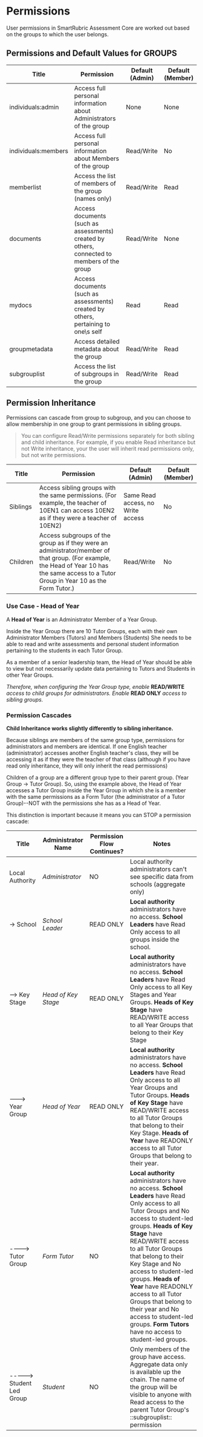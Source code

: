 # Permissions

User permissions in SmartRubric Assessment Core are worked out based on the groups to which the user belongs.

## Permissions and Default Values for GROUPS
| Title  | Permission | Default (Admin) | Default (Member) |
| ------------- | ------------- |------------- |------------- |
| individuals:admin | Access full personal information about Administrators of the group | None | None |
| individuals:members  | Access full personal information about Members of the group | Read/Write | No |
| memberlist  | Access the list of members of the group (names only) | Read/Write | Read |
| documents  | Access documents (such as assessments) created by others, connected to members of the group | Read/Write | None |
| mydocs  | Access documents (such as assessments) created by others, pertaining to one\s self | Read | Read |
| groupmetadata  | Access detailed metadata about the group | Read/Write | Read |
| subgrouplist  | Access the list of subgroups in the group | Read/Write | Read |

## Permission Inheritance

Permissions can cascade from group to subgroup, and you can choose to allow membership in one group to grant permissions in sibling groups.

> You can configure Read/Write permissions separately for both sibling and child inheritance. For example, if you enable Read inheritance but not Write inheritance, your the user will inherit read permissions only, but not write permissions.

| Title  | Permission | Default (Admin) | Default (Member) |
| ------------- | ------------- |------------- |------------- |
| Siblings | Access sibling groups with the same permissions. (For example, the teacher of 10EN1 can access 10EN2 as if they were a teacher of 10EN2) | Same Read access, no Write access | No |
| Children | Access subgroups of the group as if they were an administrator/member of that group. (For example, the Head of Year 10 has the same access to a Tutor Group in Year 10 as the Form Tutor.) | Read/Write | No |

  ### Use Case - Head of Year

  A **Head of Year** is an Administrator Member of a Year Group.

  Inside the Year Group there are 10 Tutor Groups, each with their own Administrator Members (Tutors) and Members (Students)  She needs to be able to read and write assessments and personal student information pertaining to the students in each Tutor Group.

  As a member of a senior leadership team, the Head of Year should be able to view but not necessarily update data pertaining to Tutors and Students in other Year Groups.

  *Therefore, when configuring the Year Group type, enable* **READ/WRITE** *access to child groups for administrators. Enable* **READ ONLY** *access to sibling groups.*

### Permission Cascades

**Child Inheritance works slightly differently to sibling inheritance.**

Because siblings are members of the same group type, permissions for administrators and members are identical. If one English teacher (administrator) accesses another English teacher's class, they will be accessing it as if they were the teacher of that class (although if you have read only inheritance, they will only inherit the read permissions)

Children of a group are a different group type to their parent group. (Year Group -> Tutor Group). So, using the example above, the Head of Year accesses a Tutor Group inside the Year Group in which she is a member with the same permissions as a Form Tutor (the administrator of a Tutor Group)--NOT with the permissions she has as a Head of Year.

This distinction is important because it means you can STOP a permission cascade:

| Title  | Administrator Name | Permission Flow Continues? | Notes |
| ------------- | ------------- |------------- |------------- |
| Local Authority | *Administrator* | NO | Local authority administrators can't see specific data from schools (aggregate only) |
| -> School | *School Leader* | READ ONLY | **Local authority** administrators have no access. **School Leaders** have Read Only access to all groups inside the school.  |
| --> Key Stage | *Head of Key Stage* | READ ONLY | **Local authority** administrators have no access. **School Leaders** have Read Only access to all Key Stages and Year Groups. **Heads of Key Stage** have READ/WRITE access to all Year Groups that belong to their Key Stage  |
| ---> Year Group | *Head of Year* | READ ONLY | **Local authority** administrators have no access. **School Leaders** have Read Only access to all Year Groups and Tutor Groups. **Heads of Key Stage** have READ/WRITE access to all Tutor Groups that belong to their Key Stage. **Heads of Year** have READONLY access to all Tutor Groups that belong to their year. |
| ----> Tutor Group | *Form Tutor* | NO | **Local authority** administrators have no access. **School Leaders** have Read Only access to all Tutor Groups and No access to student-led groups. **Heads of Key Stage** have READ/WRITE access to all Tutor Groups that belong to their Key Stage and No access to student-led groups. **Heads of Year** have READONLY access to all Tutor Groups that belong to their year and No access to student-led groups. **Form Tutors** have no access to student-led groups. |
| -----> Student Led Group | *Student* | NO | Only members of the group have access. Aggregate data only is available up the chain. The name of the group will be visible to anyone with Read access to the parent Tutor Group's ::subgrouplist:: permission|
